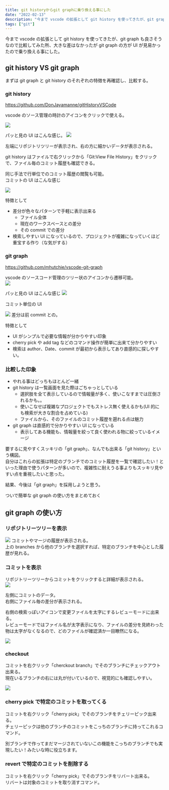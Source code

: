 ```yaml
---
title: git historyからgit graphに乗り換える事にした
date: "2022-02-13"
description: "今まで vscode の拡張として git history を使ってきたが、git graph も良さそうなので比較してみた所、大きな差はなかったが git graph の方が UI が見易かったので乗り換える事にした。"
tags: ["git"]
---
```


今まで vscode の拡張として git history を使ってきたが、git graph も良さそうなので比較してみた所、大きな差はなかったが git graph の方が UI が見易かったので乗り換える事にした。

## git history VS git graph

まずは git graph と git history のそれぞれの特徴を再確認し、比較する。

### git history

https://github.com/DonJayamanne/gitHistoryVSCode

vscode のソース管理の時計のアイコンをクリックで使える。

![](https://storage.googleapis.com/zenn-user-upload/7d4a3b940696-20220213.png)

パッと見の UI はこんな感じ。
![](https://storage.googleapis.com/zenn-user-upload/3f89ef8e148a-20220213.png)

左端にリポジトリツリーが表示され、右の方に細かいデータが表示される。

git history はファイルで右クリックから「Git:View File History」をクリックで、ファイル毎のコミット履歴も確認できる。

同じ手法で行単位でのコミット履歴の閲覧も可能。  
コミットの UI はこんな感じ

![](https://storage.googleapis.com/zenn-user-upload/1c51cca38c8e-20220213.png)

特徴として

- 差分が色々なパターンで手軽に表示出来る
  - ファイル全体
  - 現在のワークスペースとの差分
  - その commit での差分
- 検索しやすい UI になっているので、プロジェクトが複雑になっていくほど重宝する作り（な気がする）

### git graph

https://github.com/mhutchie/vscode-git-graph

vscode のソースコード管理のツリー状のアイコンから遷移可能。  
![](https://storage.googleapis.com/zenn-user-upload/7289ed18c056-20220213.png)

パッと見の UI はこんな感じ
![](https://storage.googleapis.com/zenn-user-upload/05a9dc0ff503-20220213.png)

コミット単位の UI

![](https://storage.googleapis.com/zenn-user-upload/dbb4c6734b20-20220213.png)
差分は前 commit との。

特徴として

- UI がシンプルで必要な情報が分かりやすい印象
- cherry pick や add tag などのコマンド操作が簡単に出来て分かりやすい
- 検索は author、Date、commit が最初から表示してあり直感的に探しやすい。

### 比較した印象

- やれる事はどっちもほとんど一緒
- git history は一覧画面を見た際はごちゃっとしている
  - 選択肢を全て表示しているので情報量が多く、使いこなすまでは圧倒されるかも。。
  - 使いこなせば複雑なプロジェクトでもストレス無く使えるかも(UI 的にも検索が大きな割合を占めている)
  - ファイルから、そのファイルのコミット履歴を遡れる点は魅力
- git graph は直感的で分かりやすい UI になっている
  - 表示してある機能も、情報量を絞って良く使われる物に絞っているイメージ

要するに見やすくスッキリの「git graph」、なんでも出来る「git history」という構図。  
自分はこれらの拡張は特定のブランチでのコミット履歴を一覧で確認したい！といった理由で使うパターンが多いので、複雑性に耐えうる事よりもスッキリ見やすい点を重視したいと思った。

結果、今後は「git graph」を採用しようと思う。

ついで簡単な git graph の使い方をまとめておく

## git graph の使い方

### リポジトリーツリーを表示

![](https://storage.googleapis.com/zenn-user-upload/05a9dc0ff503-20220213.png)
コミットやマージの履歴が表示される。  
上の branches から他のブランチを選択すれば、特定のブランチを中心とした履歴が見れる。

### コミットを表示

リポジトリーツリーからコミットをクリックすると詳細が表示される。  
![](https://storage.googleapis.com/zenn-user-upload/dbb4c6734b20-20220213.png)

左側にコミットのデータ。  
右側にファイル毎の差分が表示される。

右側の検索っぽいアイコンで変更ファイルを太字にするレビューモードに出来る。  
レビューモードではファイル名が太字表示になり、ファイルの差分を見終わった物は太字がなくなるので、どのファイルが確認済か一目瞭然になる。

![](https://storage.googleapis.com/zenn-user-upload/44bbb550c643-20220213.png)

### checkout

コミットを右クリック「cherckout branch」でそのブランチにチェックアウト出来る。  
現在いるブランチの右には丸が付いているので、視覚的にも確認しやすい。

![](https://storage.googleapis.com/zenn-user-upload/568d906f5dd4-20220213.png)

### cherry pick で特定のコミットを取ってくる

コミットを右クリック「cherry pick」でそのブランチをチェリーピック出来る。  
チェリーピックは他のブランチのコミットをこっちのブランチに持ってこれるコマンド。

別ブランチで作ってまだマージされていないこの機能をこっちのブランチでも実現したい！みたいな時に役立ちます。

### revert で特定のコミットを削除する

コミットを右クリック「cherry pick」でそのブランチをリバート出来る。  
リバートは対象のコミットを取り消すコマンド。

